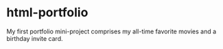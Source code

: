 # html-portfolio
My first portfolio mini-project comprises my all-time favorite movies and a birthday invite card.
